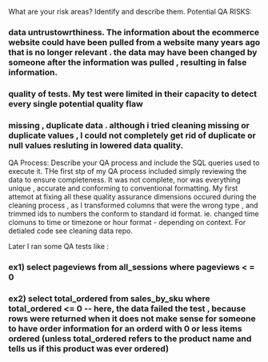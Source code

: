 What are your risk areas? Identify and describe them.
Potential QA RISKS:
### data untrustowrthiness. The information about the ecommerce website could have been pulled from a website many years ago that is no longer relevant . the data may have been changed by someone after the information was pulled , resulting in false information.
### quality of tests. My test were limited in their capacity to detect every single potential quality flaw
### missing , duplicate data . although i tried cleaning missing or duplicate values , I could not completely get rid of duplicate or null values resluting in lowered data quality.


QA Process:
Describe your QA process and include the SQL queries used to execute it.
THe first stp of my QA process included simply reviewing the data to ensure completeness. It was not complete, nor was everything unique , accurate and conforming to conventional formatting. My first attemot at fixing all these quality assurance dimensions occured during the cleaning process , as I transformed columns that were the wrong type  , and trimmed ids to numbers the conform to standard id format. ie. changed time clomuns to time or timezone or hour format - depending on context. For detialed code see cleaning data repo.

Later I ran some QA tests like :
### ex1) select pageviews from all_sessions where pageviews < = 0

### ex2) select total_ordered from sales_by_sku where total_ordered <= 0  -- here, the data failed the test , because rows were returned when it does not make sense for someone to have order information for an orderd with 0 or less items ordered (unless total_ordered refers to the product name and tells us if this product was ever ordered)


